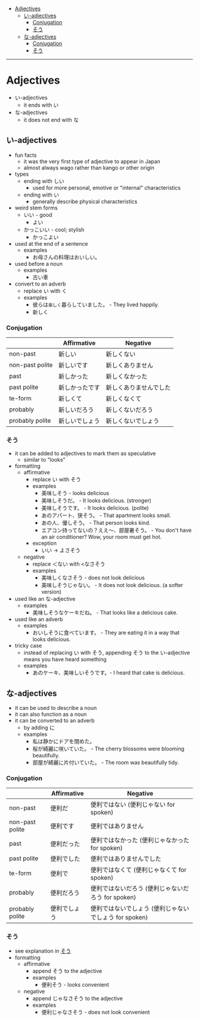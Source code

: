 - [Adjectives](#adjectives)
  * [い-adjectives](#%E3%81%84-adjectives)
    + [Conjugation](#conjugation)
    + [そう](#%E3%81%9D%E3%81%86)
  * [な-adjectives](#%E3%81%AA-adjectives)
    + [Conjugation](#conjugation-1)
    + [そう](#%E3%81%9D%E3%81%86-1)
___

# Adjectives

- い-adjectives
  * it ends with い
- な-adjectives
  * it does not end with な

## い-adjectives

- fun facts
  * it was the very first type of adjective to appear in Japan
  * almost always wago rather than kango or other origin
- types
  * ending with しい
    + used for more personal, emotive or "internal" characteristics
  * ending with い
    + generally describe physical characteristics
- weird stem forms
  * いい - good
    + よい
  * かっこいい - cool; stylish
    + かっこよい
- used at the end of a sentence
  * examples
    + お母さんの料理はおいしい。
- used before a noun
  * examples
    + 古い車
- convert to an adverb
  * replace い with く
  * examples
    + 彼らは`楽しく`暮らしていました。 - They lived happily.
    + 新しく

### Conjugation

|                 | Affirmative    | Negative               |
| ---             | ---            | ---                    |
| non-past        | 新しい         | 新しくない             |
| non-past polite | 新しいです     | 新しくありません　     |
| past            | 新しかった     | 新しくなかった         |
| past polite     | 新しかったです | 新しくありませんでした |
| te-form         | 新しくて       | 新しくなくて           |
| probably        | 新しいだろう   | 新しくないだろう       |
| probably polite | 新しいでしょう | 新しくないでしょう     |

### そう

- it can be added to adjectives to mark them as speculative
  * similar to "looks"
- formatting
  * affirmative
    + replace い with そう
    + examples
      + 美味しそう - looks delicious
      + 美味しそうだ。 - It looks delicious. (stronger)
      + 美味しそうです。 - It looks delicious. (polite)
      + あのアパート、狭そう。 - That apartment looks small.
      + あの人、優しそう。 - That person looks kind.
      + エアコン持ってないの？ええ〜、部屋暑そう。 - You don't have an air
        conditioner? Wow, your room must get hot.
    + exception
      + いい -> よさそう
  * negative
    + replace ＜ない with <なさそう
    + examples
      + 美味しくなさそう - does not look delicious
      + 美味しそうじゃない。 - It does not look delicious. (a softer version)
- used like an な-adjective
  * examples
    + 美味しそうなケーキだね。 - That looks like a delicious cake.
- used like an adverb
  * examples
    + おいしそうに食べています。 - They are eating it in a way that looks
      delicious.
- tricky case
  * instead of replacing い with そう, appending そう to the い-adjective means
    you have heard something
  * examples
    + あのケーキ、美味しいそうです。- I heard that cake is delicious.

## な-adjectives

- it can be used to describe a noun
- it can also function as a noun
- it can be converted to an adverb
  * by adding に
  * examples
    + 私は静かにドアを閉めた。
    + 桜が綺麗に咲いていた。 - The cherry blossoms were blooming beautifully.
    + 部屋が綺麗に片付いていた。 - The room was beautifully tidy.

### Conjugation

|                 | Affirmative  | Negative                                               |
| ---             | ---          | ---                                                    |
| non-past        | 便利だ       | 便利ではない (便利じゃない for spoken)                 |
| non-past polite | 便利です     | 便利ではありません                                     |
| past            | 便利だった   | 便利ではなかった (便利じゃなかった for spoken)         |
| past polite     | 便利でした   | 便利ではありませんでした                               |
| te-form         | 便利で       | 便利ではなくて (便利じゃなくて for spoken)             |
| probably        | 便利だろう   | 便利ではないだろう (便利じゃないだろう for spoken)     |
| probably polite | 便利でしょう | 便利ではないでしょう (便利じゃないでしょう for spoken) |

### そう

- see explanation in [そう](#%E3%81%9D%E3%81%86)
- formatting
  * affirmative
    + append そう to the adjective
    + examples
      + 便利そう - looks convenient
  * negative
    + append じゃなさそう to the adjective
    + examples
      + 便利じゃなさそう - does not look convenient


